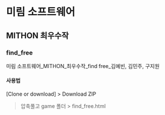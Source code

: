 # 미림 소프트웨어
## MITHON 최우수작
### find_free
미림 소프트웨어_MITHON_최우수작_find free_김예빈, 김민주, 구지원

#### 사용법
[Clone or download] > Download ZIP
> 압축풀고
> game 폴더 > find_free.html 
